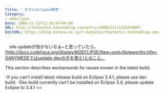 ```yaml
---
Title: ' 久々にeclipse環境'
Category:
- m2eclipse
Date: 2008-11-11T11:20:07+09:00
URL: http://tkatochin.hatenablog.com/entry/20081111/1226370007
EditURL: https://blog.hatena.ne.jp/t-katochin/tkatochin.hatenablog.com/atom/entry/6653586347154754429
---
```


　site updateが効かないなぁ~と思っていたら、[http://docs.codehaus.org/display/M2ECLIPSE/New+and+Noteworthy:title=GANYMEDEではupdate-devの方を使え]とのこと。
>>
This section describes workarounds for issues known in the latest build.

-If you can't install latest release build on Eclipse 3.4.1, please use dev build.
-Dev build currently can't be installed on Eclipse 3.4, please update Eclipse to 3.4.1
<<
